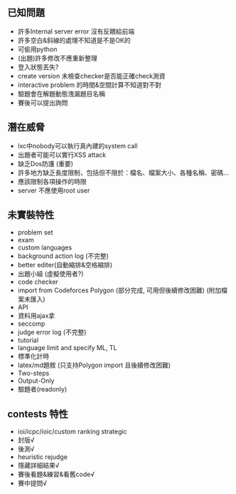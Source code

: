 ## 已知問題
+ 許多Internal server error 沒有反饋給前端
+ 許多空白&斜線的處理不知道是不是OK的
+ 可偷用python
+ (出題)許多修改不應重新整理
+ 登入狀態丟失?
+ create version 未檢查checker是否能正確check測資
+ interactive problem 的時間&空間計算不知道對不對
+ 驗題會在解題動態洩漏題目名稱
+ 賽後可以提出詢問

## 潛在威脅
+ lxc中nobody可以執行真內建的system call
+ 出題者可能可以實行XSS attack
+ 缺乏Dos防護 (重要)
+ 許多地方缺乏長度限制，包括但不限於：檔名、檔案大小、各種名稱、密碼...
+ 應該限制各項操作的時限
+ server 不應使用root user

## 未實裝特性
+ problem set
+ exam
+ custom languages
+ background action log (不完整)
+ better editer(自動縮排&空格縮排)
+ 出題小組 (虛擬使用者?)
+ code checker
+ import from Codeforces Polygon (部分完成, 可用但後續修改困難) (附加檔案未匯入)
+ API
+ 資料用ajax拿
+ seccomp
+ judge error log (不完整)
+ tutorial
+ language limit and specify ML, TL
+ 標準化計時
+ latex/md題敘 (只支持Polygon import 且後續修改困難)
+ Two-steps
+ Output-Only
+ 驗題者(readonly)

## contests 特性
+ ioi/icpc/ioic/custom ranking strategic
+ 封版√
+ 後測√
+ heuristic rejudge
+ 隱藏詳細結果√
+ 賽後看題&練習&看舊code√
+ 賽中提問√